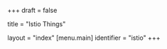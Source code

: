 +++
draft = false

title = "Istio Things"

layout = "index"
[menu.main]
    identifier = "istio"
+++